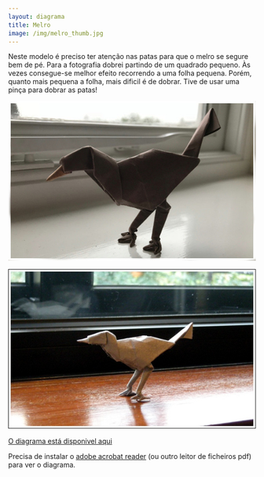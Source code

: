 ```yaml
---
layout: diagrama
title: Melro
image: /img/melro_thumb.jpg
---
```


Neste modelo é preciso ter atenção nas patas para que o melro se segure bem de pé. Para a fotografia dobrei partindo de um quadrado pequeno. Às vezes consegue-se melhor efeito recorrendo a uma folha pequena. Porém, quanto mais pequena a folha, mais dificil é de dobrar. Tive de usar uma pinça para dobrar as patas!

![Merlo](/img/melro2.jpg)

![Merlo](/img/melro.jpg)

[O diagrama está disponivel aqui](/img/melro.pdf)

Precisa de instalar o [adobe acrobat reader](http://get.adobe.com/br/reader/) (ou outro leitor de ficheiros pdf) para ver o diagrama.